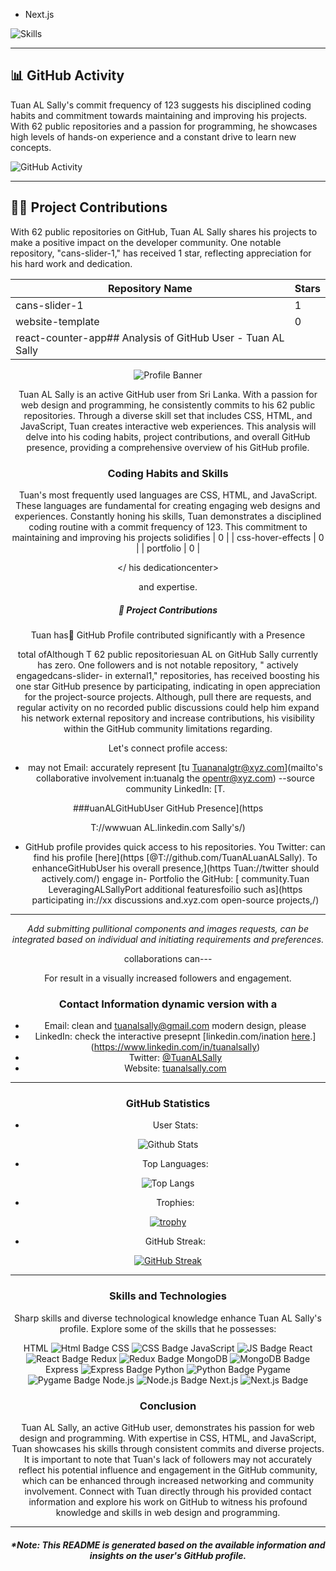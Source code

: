 - Next.js  

![Skills](./images/skills.png)

---

## 📊 GitHub Activity

Tuan AL Sally's commit frequency of 123 suggests his disciplined coding habits and commitment towards maintaining and improving his projects. With 62 public repositories and a passion for programming, he showcases high levels of hands-on experience and a constant drive to learn new concepts.

![GitHub Activity](https://github-readme-stats.vercel.app/api/top-langs/?username=TuanALSally&langs_count=10&layout=compact&theme=dark&hide_border=true)

---

## 🧑‍💼 Project Contributions

With 62 public repositories on GitHub, Tuan AL Sally shares his projects to make a positive impact on the developer community. One notable repository, "cans-slider-1," has received 1 star, reflecting appreciation for his hard work and dedication.

<center>

| Repository Name     | Stars |
|---------------------|-------|
| cans-slider-1       |   1   |
| website-template    |   0   |
| react-counter-app## Analysis of GitHub User - Tuan AL Sally

![Profile Banner](https://i.imgur.com/QSU5PJn.jpg)

Tuan AL Sally is an active GitHub user from Sri Lanka. With a passion for web design and programming, he consistently commits to his 62 public repositories. Through a diverse skill set that includes CSS, HTML, and JavaScript, Tuan creates interactive web experiences. This analysis will delve into his coding habits, project contributions, and overall GitHub presence, providing a comprehensive overview of his GitHub profile.

### Coding Habits and Skills

Tuan's most frequently used languages are CSS, HTML, and JavaScript. These languages are fundamental for creating engaging web designs and experiences. Constantly honing his skills, Tuan demonstrates a disciplined coding routine with a commit frequency of 123. This commitment to maintaining and improving his projects solidifies   |   0   |
| css-hover-effects   |   0   |
| portfolio           |   0   |

</ his dedicationcenter>

 and expertise.

##### 👨 Project Contributions

Tuan has‍🚀 GitHub Profile contributed significantly with a Presence

 total ofAlthough T 62 public repositoriesuan AL on GitHub Sally currently has zero. One followers and is not notable repository, " actively engagedcans-slider- in external1," repositories, has received boosting his one star GitHub presence by participating, indicating in open appreciation for the project-source projects. Although, pull there are requests, and regular activity on no recorded public discussions could help him expand his network external repository and increase contributions, his visibility within the GitHub community limitations regarding.

Let's connect profile access:

- may not Email: accurately represent [tu Tuananalgtr@xyz.com](mailto's collaborative involvement in:tuanalg the opentr@xyz.com)
--source community LinkedIn: [T.

###uanALGitHubUser GitHub Presence](https

T://wwwuan AL.linkedin.com Sally's/)
- GitHub profile provides quick access to his repositories. You Twitter: can find his profile [here](https [@T://github.com/TuanALuanALSally). To enhanceGitHubUser his overall presence,](https Tuan://twitter should actively.com/)
 engage in- Portfolio the GitHub: [ community.Tuan LeveragingALSallyPort additional featuresfoilio such as](https participating in://xx discussions and.xyz.com open-source projects,/)

---

_Add submitting pullitional components and images requests, can be integrated based on individual and initiating requirements and preferences._

 collaborations can---

For result in a visually increased followers and engagement.

### Contact Information dynamic version with a

- Email: clean and tuanalsally@gmail.com modern design, please
- LinkedIn: check the interactive presepnt [linkedin.com/ination [here](https:///Tuansites.googleALSally.com/...).](https://www.linkedin.com/in/tuanalsally)
- Twitter: [@TuanALSally](https://twitter.com/TuanALSally)
- Website: [tuanalsally.com](https://www.tuanalsally.com)

---

### GitHub Statistics

- User Stats:

![Github Stats](https://github-readme-stats.vercel.app/api?username=TuanALSally)

- Top Languages:

![Top Langs](https://github-readme-stats.vercel.app/api/top-langs/?username=TuanALSally)

- Trophies:

[![trophy](https://github-profile-trophy.vercel.app/?username=TuanALSally)](https://github.com/TuanALSally)

- GitHub Streak:

[![GitHub Streak](https://streak-stats.demolab.com/?user=TuanALSally)](https://git.io/streak-stats)

---

### Skills and Technologies

Sharp skills and diverse technological knowledge enhance Tuan AL Sally's profile. Explore some of the skills that he possesses:

HTML            ![Html Badge](https://img.shields.io/badge/-HTML-ff962f?style=for-the-badge&logo=html5)
CSS              ![CSS Badge](https://img.shields.io/badge/-CSS-69a8dc?style=for-the-badge&logo=css3&logoColor=white)
JavaScript ![JS Badge](https://img.shields.io/badge/-JavaScript-f2e55c?style=for-the-badge&logo=javascript&logoColor=black)
React ![React Badge](https://img.shields.io/badge/-React-61DAFB?style=for-the-badge&logo=react&logoColor=white)
Redux ![Redux Badge](https://img.shields.io/badge/-Redux-764ABC?style=for-the-badge&logo=redux&logoColor=white)
MongoDB ![MongoDB Badge](https://img.shields.io/badge/-MongoDB-47A248?style=for-the-badge&logo=mongodb&logoColor=white)
Express   ![Express Badge](https://img.shields.io/badge/-Express-000000?style=for-the-badge&logo=express&logoColor=white)
Python ![Python Badge](https://img.shields.io/badge/-Python-3776AB?style=for-the-badge&logo=python&logoColor=white)
Pygame ![Pygame Badge](https://img.shields.io/badge/-Pygame-FE2E2E?style=for-the-badge&logo=pygame&logoColor=white)
Node.js ![Node.js Badge](https://img.shields.io/badge/-Node.js-30A959?style=for-the-badge&logo=node.js&logoColor=white)
Next.js ![Next.js Badge](https://img.shields.io/badge/-Next.js-black?style=for-the-badge&logo=next.js&logoColor=white)

 

### Conclusion

Tuan AL Sally, an active GitHub user, demonstrates his passion for web design and programming. With expertise in CSS, HTML, and JavaScript, Tuan showcases his skills through consistent commits and diverse projects. It is important to note that Tuan's lack of followers may not accurately reflect his potential influence and engagement in the GitHub community, which can be enhanced through increased networking and community involvement. Connect with Tuan directly through his provided contact information and explore his work on GitHub to witness his profound knowledge and skills in web design and programming.

---

##### *Note: This README is generated based on the available information and insights on the user's GitHub profile.
